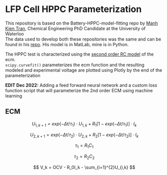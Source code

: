 # LFP Cell HPPC Parameterization

This repository is based on the Battery-HPPC-model-fitting repo by [Manh Kien Tran](https://github.com/kmtran95), Chemical Engineering PhD Candidate at the University of Waterloo <br>
The data used to develop both these repositories was the same and can be found in his [repo](https://github.com/kmtran95/Battery-HPPC-model-fitting/blob/main/HPPC_LFP.zip.). His model is in MatLab, mine is in Python.

The HPPC test is characterized using the [second order RC model](#ecm) of the ecm.<br>
`scipy.curvefit()` parameterizes the ecm function and the resulting modeled and experimental voltage are plotted using Plotly by the end of the parameterization

**EDIT Dec 2022:** Adding a feed forward neural network and a custom loss function script that will parameterize the 2nd order ECM using machine learning

## ECM <a id = "ecm"></a>

$$ U_{1,k+1} = exp(-\Delta t/\tau_1)\cdot U_{1,k} + R_1[1 - exp(-\Delta t/\tau_1)]\cdot I_k $$

$$ U_{2,k+1} = exp(-\Delta t/\tau_2)\cdot U_{2,k} + R_2[1 - exp(-\Delta t/\tau_2)]\cdot I_k $$

$$ \tau_1 = R_1C_1 $$

$$ \tau_2 = R_2C_2 $$
 
$$ V_k = OCV - R_0I_k - \sum_{i=1}^{2}U_{i,k} $$
